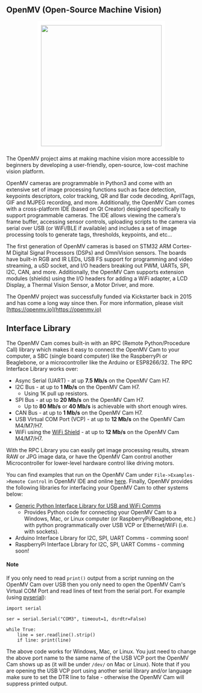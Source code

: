 ## OpenMV (Open-Source Machine Vision)

<p align="center">
<img style="border: 10px solid white;" src="https://raw.githubusercontent.com/openmv/openmv-media/master/boards/openmv-cam/v3/web-new-cam-v3-angle.jpg" width="320" height="320">
</p>

The OpenMV project aims at making machine vision more accessible to beginners by developing a user-friendly, open-source, low-cost machine vision platform.

OpenMV cameras are programmable in Python3 and come with an extensive set of image processing functions such as face detection, keypoints descriptors, color tracking, QR and Bar code decoding, AprilTags, GIF and MJPEG recording, and more. Additionally, the OpenMV Cam comes with a cross-platform IDE (based on Qt Creator) designed specifically to support programmable cameras. The IDE allows viewing the camera's frame buffer, accessing sensor controls, uploading scripts to the camera via serial over USB (or WiFi/BLE if available) and includes a set of image processing tools to generate tags, thresholds, keypoints, and etc...

The first generation of OpenMV cameras is based on STM32 ARM Cortex-M Digital Signal Processors (DSPs) and OmniVision sensors. The boards have built-in RGB and IR LEDs, USB FS support for programming and video streaming, a uSD socket, and I/O headers breaking out PWM, UARTs, SPI, I2C, CAN, and more. Additionally, the OpenMV Cam supports extension modules (shields) using the I/O headers for adding a WiFi adapter, a LCD Display, a Thermal Vision Sensor, a Motor Driver, and more.

The OpenMV project was successfully funded via Kickstarter back in 2015 and has come a long way since then. For more information, please visit [https://openmv.io](https://openmv.io)

## Interface Library

The OpenMV Cam comes built-in with an RPC (Remote Python/Procedure Call) library which makes it easy to connect the OpenMV Cam to your computer, a SBC (single board computer) like the RaspberryPi or Beaglebone, or a microcontroller like the Arduino or ESP8266/32. The RPC Interface Library works over:

* Async Serial (UART) - at up **7.5 Mb/s** on the OpenMV Cam H7.
* I2C Bus - at up to **1 Mb/s** on the OpenMV Cam H7.
  * Using 1K pull up resistors.
* SPI Bus - at up to **20 Mb/s** on the OpenMV Cam H7.
  * Up to **80 Mb/s** or **40 Mb/s** is achievable with short enough wires.
* CAN Bus - at up to **1 Mb/s** on the OpenMV Cam H7.
* USB Virtual COM Port (VCP) - at up to **12 Mb/s** on the OpenMV Cam M4/M7/H7.
* WiFi using the [WiFi Shield](https://openmv.io/collections/shields/products/wifi-shield-1) - at up to **12 Mb/s** on the OpenMV Cam M4/M7/H7.

With the RPC Library you can easily get image processing results, stream RAW or JPG image data, or have the OpenMV Cam control another Microcontroller for lower-level hardware control like driving motors.

You can find examples that run on the OpenMV Cam under `File->Examples->Remote Control` in OpenMV IDE and online [here](scripts/examples/34-Remote-Control). Finally, OpenMV provides the following libraries for interfacing your OpenMV Cam to other systems below:

* [Generic Python Interface Library for USB and WiFi Comms](tools/rpc/README.md)
  * Provides Python code for connecting your OpenMV Cam to a Windows, Mac, or Linux computer (or RaspberryPi/Beaglebone, etc.) with python programmatically over USB VCP or Ethernet/WiFi (i.e. with sockets).
* Arduino Interface Library for I2C, SPI, UART Comms - comming soon!
* RaspberryPi Interface Library for I2C, SPI, UART Comms - comming soon!

#### Note 

If you only need to read `print()` output from a script running on the OpenMV Cam over USB then you only need to open the OpenMV Cam's Virtual COM Port and read lines of text from the serial port. For example (using [pyserial](https://pythonhosted.org/pyserial/index.html)):

    import serial

    ser = serial.Serial("COM3", timeout=1, dsrdtr=False)

    while True:
        line = ser.readline().strip()
        if line: print(line)

The above code works for Windows, Mac, or Linux. You just need to change the above port name to the same name of the USB VCP port the OpenMV Cam shows up as (it will be under `/dev/` on Mac or Linux). Note that if you are opening the USB VCP port using another serial library and/or language make sure to set the DTR line to false - otherwise the OpenMV Cam will suppress printed output.
